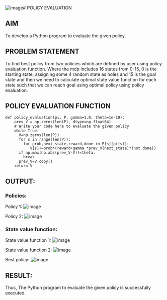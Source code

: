 ![image](https://github.com/user-attachments/assets/db37ea14-bd3d-4810-bc72-1cb26737b10e)# POLICY EVALUATION

## AIM
To develop a Python program to evaluate the given policy.

## PROBLEM STATEMENT
To find best policy from two policies which are defined by user using policy evaluation function. Where the mdp includes 16 states from 0-15, 0 is the starting state, assigning some 4 random state as holes and 15 is the goal state and then we need to calculate optimal state value function for each state such that we can reach goal using optimal policy using policy evaluation.

## POLICY EVALUATION FUNCTION
```
def policy_evaluation(pi, P, gamma=1.0, theta=1e-10):
    prev_V = np.zeros(len(P), dtype=np.float64)
    # Write your code here to evaluate the given policy
    while True:
      V=np.zeros(len(P))
      for s in range(len(P)):
        for prob,next_state,reward,done in P[s][pi(s)]:
           V[s]+=prob*(reward+gamma *prev_V[next_state]*(not done))
      if np.max(np.abs(prev_V-V))<theta:
        break
      prev_V=V.copy()
    return V
```

## OUTPUT:
### Policies:
Policy 1:
![image](https://github.com/user-attachments/assets/ddd0445d-09c0-4c43-9e95-a6c9d65ccf2b)

Policy 2:
![image](https://github.com/user-attachments/assets/e09cf78c-3ea4-4874-ba0c-a237f6abc315)    


### State value function:
State value function 1:
![image](https://github.com/user-attachments/assets/9ef31b32-9480-4366-a8d0-2b2af99532e3)

State value function 2:
![image](https://github.com/user-attachments/assets/2b17156e-1ac7-453f-9539-ca7bdc018d6b)


Best policy:
![image](https://github.com/user-attachments/assets/43a648ef-7143-4531-b7de-6514823784b6)


## RESULT:

Thus, The Python program to evaluate the given policy is successfully executed.
